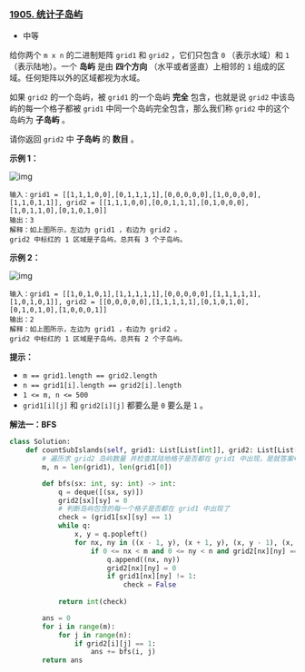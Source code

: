 ### [1905. 统计子岛屿](https://leetcode.cn/problems/count-sub-islands/)

- 中等

给你两个 `m x n` 的二进制矩阵 `grid1` 和 `grid2` ，它们只包含 `0` （表示水域）和 `1` （表示陆地）。一个 **岛屿** 是由 **四个方向** （水平或者竖直）上相邻的 `1` 组成的区域。任何矩阵以外的区域都视为水域。

如果 `grid2` 的一个岛屿，被 `grid1` 的一个岛屿 **完全** 包含，也就是说 `grid2` 中该岛屿的每一个格子都被 `grid1` 中同一个岛屿完全包含，那么我们称 `grid2` 中的这个岛屿为 **子岛屿** 。

请你返回 `grid2` 中 **子岛屿** 的 **数目** 。

**示例 1：**

 ![img](https://assets.leetcode.com/uploads/2021/06/10/test1.png)

```
输入：grid1 = [[1,1,1,0,0],[0,1,1,1,1],[0,0,0,0,0],[1,0,0,0,0],[1,1,0,1,1]], grid2 = [[1,1,1,0,0],[0,0,1,1,1],[0,1,0,0,0],[1,0,1,1,0],[0,1,0,1,0]]
输出：3
解释：如上图所示，左边为 grid1 ，右边为 grid2 。
grid2 中标红的 1 区域是子岛屿，总共有 3 个子岛屿。
```

**示例 2：**

 ![img](https://assets.leetcode.com/uploads/2021/06/03/testcasex2.png)

```
输入：grid1 = [[1,0,1,0,1],[1,1,1,1,1],[0,0,0,0,0],[1,1,1,1,1],[1,0,1,0,1]], grid2 = [[0,0,0,0,0],[1,1,1,1,1],[0,1,0,1,0],[0,1,0,1,0],[1,0,0,0,1]]
输出：2 
解释：如上图所示，左边为 grid1 ，右边为 grid2 。
grid2 中标红的 1 区域是子岛屿，总共有 2 个子岛屿。
```

**提示：**

- `m == grid1.length == grid2.length`
- `n == grid1[i].length == grid2[i].length`
- `1 <= m, n <= 500`
- `grid1[i][j]` 和 `grid2[i][j]` 都要么是 `0` 要么是 `1` 。

**解法一：BFS**

```python
class Solution:
    def countSubIslands(self, grid1: List[List[int]], grid2: List[List[int]]) -> int:
        # 遍历求 grid2 岛屿数量 并检查其陆地格子是否都在 grid1 中出现，是就答案+1
        m, n = len(grid1), len(grid1[0])

        def bfs(sx: int, sy: int) -> int:
            q = deque([(sx, sy)])
            grid2[sx][sy] = 0
            # 判断岛屿包含的每一个格子是否都在 grid1 中出现了
            check = (grid1[sx][sy] == 1)
            while q:
                x, y = q.popleft()
                for nx, ny in ((x - 1, y), (x + 1, y), (x, y - 1), (x, y + 1)):
                    if 0 <= nx < m and 0 <= ny < n and grid2[nx][ny] == 1:
                        q.append((nx, ny))
                        grid2[nx][ny] = 0
                        if grid1[nx][ny] != 1:
                            check = False
            
            return int(check)

        ans = 0
        for i in range(m):
            for j in range(n):
                if grid2[i][j] == 1:
                    ans += bfs(i, j)
        return ans
```


